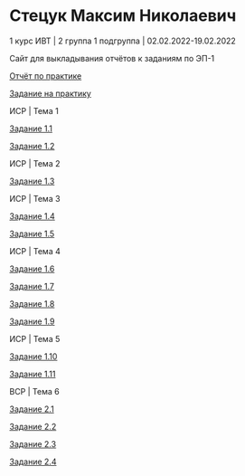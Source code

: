 # Стецук Максим Николаевич

1 курс ИВТ | 2 группа 1 подгруппа | 02.02.2022-19.02.2022

Сайт для выкладывания отчётов к заданиям по ЭП-1

  [Отчёт по практике](https://github.com/XtulenchikX/XtulenchikX.github.io/blob/main/%D0%A1%D1%82%D0%B5%D1%86%D1%83%D0%BA%202%D0%B3%D1%80.1%D0%BF.%D0%B3%D1%80.%20%D0%9E%D1%82%D1%87%D0%B5%D1%82%20%D0%BF%D0%BE%20%D0%BF%D1%80%D0%B0%D0%BA%D1%82%D0%B8%D0%BA%D0%B5.pdf)

  [Задание на практику](https://github.com/XtulenchikX/XtulenchikX.github.io/blob/main/%D0%A1%D1%82%D0%B5%D1%86%D1%83%D0%BA%202%D0%B3%D1%80.1%D0%BF.%D0%B3%D1%80.%20%D0%97%D0%B0%D0%B4%D0%B0%D0%BD%D0%B8%D0%B5%20%D0%BD%D0%B0%20%D0%BF%D1%80%D0%B0%D0%BA%D1%82%D0%B8%D0%BA%D1%83.pdf)

ИСР | Тема 1

  [Задание 1.1](https://github.com/XtulenchikX/XtulenchikX.github.io/blob/faa0f40b1065015d1ec5ee9ca42ab61e1fd95419/%D0%A1%D1%82%D0%B5%D1%86%D1%83%D0%BA%202%D0%B3%D1%80.1%D0%BF.%D0%B3%D1%80.%20%D0%97%D0%B0%D0%B4%D0%B0%D0%BD%D0%B8%D0%B5%20%D0%98%D0%A1%D0%A0%201.1.pdf)

  [Задание 1.2](https://github.com/XtulenchikX/XtulenchikX.github.io/blob/98ac1699c17bf018e4ba8b7e4a92a9c6913c12d2/%D0%A1%D1%82%D0%B5%D1%86%D1%83%D0%BA%202%D0%B3%D1%80.1%D0%BF.%D0%B3%D1%80.%20%D0%97%D0%B0%D0%B4%D0%B0%D0%BD%D0%B8%D0%B5%20%D0%98%D0%A1%D0%A0%201.2.png)

ИСР | Тема 2

  [Задание 1.3](https://github.com/XtulenchikX/XtulenchikX.github.io/blob/194cc741a0eb4f2a12499c63c16212660be4e0e0/%D0%A1%D1%82%D0%B5%D1%86%D1%83%D0%BA%202%D0%B3%D1%80.1%D0%BF.%D0%B3%D1%80.%20%D0%97%D0%B0%D0%B4%D0%B0%D0%BD%D0%B8%D0%B5%20%D0%98%D0%A1%D0%A0%201.3.pdf)

ИСР | Тема 3

  [Задание 1.4](https://github.com/XtulenchikX/XtulenchikX.github.io/blob/194cc741a0eb4f2a12499c63c16212660be4e0e0/%D0%A1%D1%82%D0%B5%D1%86%D1%83%D0%BA%202%D0%B3%D1%80.1%D0%BF.%D0%B3%D1%80.%20%D0%97%D0%B0%D0%B4%D0%B0%D0%BD%D0%B8%D0%B5%20%D0%98%D0%A1%D0%A0%201.4.pdf)

  [Задание 1.5](https://github.com/XtulenchikX/XtulenchikX.github.io/blob/194cc741a0eb4f2a12499c63c16212660be4e0e0/%D0%A1%D1%82%D0%B5%D1%86%D1%83%D0%BA%202%D0%B3%D1%80.1%D0%BF.%D0%B3%D1%80.%20%D0%97%D0%B0%D0%B4%D0%B0%D0%BD%D0%B8%D0%B5%20%D0%98%D0%A1%D0%A0%201.5.pdf)

ИСР | Тема 4

  [Задание 1.6](https://github.com/XtulenchikX/XtulenchikX.github.io/blob/main/%D0%A1%D1%82%D0%B5%D1%86%D1%83%D0%BA%202%D0%B3%D1%80.1%D0%BF.%D0%B3%D1%80.%20%D0%97%D0%B0%D0%B4%D0%B0%D0%BD%D0%B8%D0%B5%20%D0%98%D0%A1%D0%A0%201.6.pdf)

  [Задание 1.7](https://github.com/XtulenchikX/XtulenchikX.github.io/blob/49d99e39b946d10d40a7dd8b886b6c19aa3f7ca3/%D0%A1%D1%82%D0%B5%D1%86%D1%83%D0%BA%202%D0%B3%D1%80.1%D0%BF.%D0%B3%D1%80.%20%D0%97%D0%B0%D0%B4%D0%B0%D0%BD%D0%B8%D0%B5%20%D0%98%D0%A1%D0%A0%201.7.pdf)

  [Задание 1.8](https://github.com/XtulenchikX/XtulenchikX.github.io/blob/49d99e39b946d10d40a7dd8b886b6c19aa3f7ca3/%D0%A1%D1%82%D0%B5%D1%86%D1%83%D0%BA%202%D0%B3%D1%80.1%D0%BF.%D0%B3%D1%80.%20%D0%97%D0%B0%D0%B4%D0%B0%D0%BD%D0%B8%D0%B5%20%D0%98%D0%A1%D0%A0%201.8.pdf)

  [Задание 1.9](https://github.com/XtulenchikX/XtulenchikX.github.io/blob/49d99e39b946d10d40a7dd8b886b6c19aa3f7ca3/%D0%A1%D1%82%D0%B5%D1%86%D1%83%D0%BA%202%D0%B3%D1%80.1%D0%BF.%D0%B3%D1%80.%20%D0%97%D0%B0%D0%B4%D0%B0%D0%BD%D0%B8%D0%B5%20%D0%98%D0%A1%D0%A0%201.9.pdf)

ИСР | Тема 5

  [Задание 1.10](https://github.com/XtulenchikX/XtulenchikX.github.io/blob/49d99e39b946d10d40a7dd8b886b6c19aa3f7ca3/%D0%A1%D1%82%D0%B5%D1%86%D1%83%D0%BA%202%D0%B3%D1%80.1%D0%BF.%D0%B3%D1%80.%20%D0%97%D0%B0%D0%B4%D0%B0%D0%BD%D0%B8%D0%B5%20%D0%98%D0%A1%D0%A0%201.10.pdf)

  [Задание 1.11](https://github.com/XtulenchikX/XtulenchikX.github.io/blob/a48e70dd16feaf1c810a1506a918805c63244ea6/%D0%A1%D1%82%D0%B5%D1%86%D1%83%D0%BA%202%D0%B3%D1%80.1%D0%BF.%D0%B3%D1%80.%20%D0%97%D0%B0%D0%B4%D0%B0%D0%BD%D0%B8%D0%B5%20%D0%98%D0%A1%D0%A0%201.11.png)

ВСР | Тема 6

  [Задание 2.1](https://github.com/XtulenchikX/XtulenchikX.github.io/blob/49d99e39b946d10d40a7dd8b886b6c19aa3f7ca3/%D0%A1%D1%82%D0%B5%D1%86%D1%83%D0%BA%202%D0%B3%D1%80.1%D0%BF.%D0%B3%D1%80.%20%D0%97%D0%B0%D0%B4%D0%B0%D0%BD%D0%B8%D0%B5%20%D0%92%D0%A1%D0%A0%202.1.png)

  [Задание 2.2](https://github.com/XtulenchikX/XtulenchikX.github.io/blob/49d99e39b946d10d40a7dd8b886b6c19aa3f7ca3/%D0%A1%D1%82%D0%B5%D1%86%D1%83%D0%BA%202%D0%B3%D1%80.1%D0%BF.%D0%B3%D1%80.%20%D0%97%D0%B0%D0%B4%D0%B0%D0%BD%D0%B8%D0%B5%20%D0%92%D0%A1%D0%A0%202.2.pdf)

  [Задание 2.3](https://github.com/XtulenchikX/XtulenchikX.github.io/blob/49d99e39b946d10d40a7dd8b886b6c19aa3f7ca3/%D0%A1%D1%82%D0%B5%D1%86%D1%83%D0%BA%202%D0%B3%D1%80.1%D0%BF.%D0%B3%D1%80.%20%D0%97%D0%B0%D0%B4%D0%B0%D0%BD%D0%B8%D0%B5%20%D0%92%D0%A1%D0%A0%202.3.pdf)

  [Задание 2.4](https://github.com/XtulenchikX/XtulenchikX.github.io/blob/49d99e39b946d10d40a7dd8b886b6c19aa3f7ca3/%D0%A1%D1%82%D0%B5%D1%86%D1%83%D0%BA%202%D0%B3%D1%80.1%D0%BF.%D0%B3%D1%80.%20%D0%97%D0%B0%D0%B4%D0%B0%D0%BD%D0%B8%D0%B5%20%D0%92%D0%A1%D0%A0%202.4.pdf)
